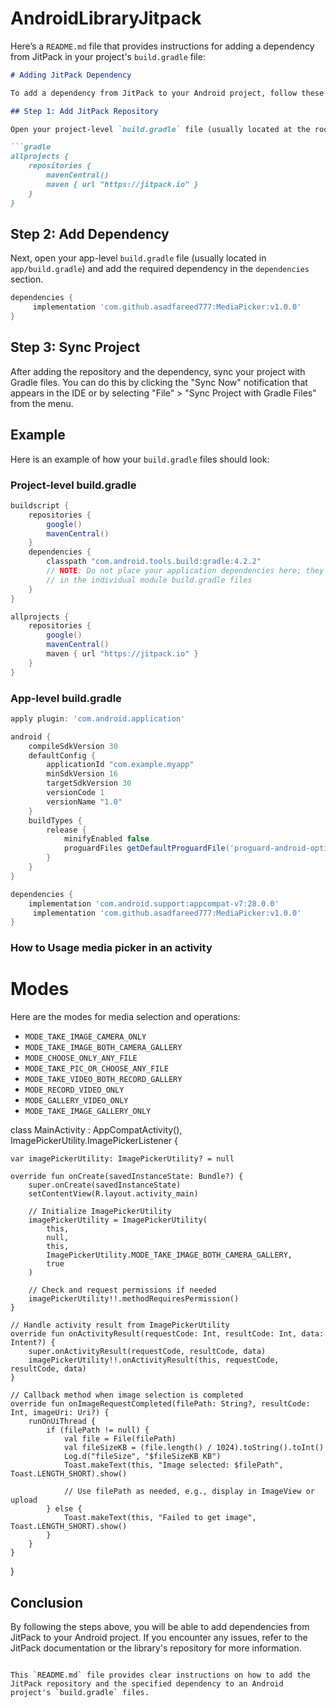# AndroidLibraryJitpack

Here’s a `README.md` file that provides instructions for adding a dependency from JitPack in your project's `build.gradle` file:

```markdown
# Adding JitPack Dependency

To add a dependency from JitPack to your Android project, follow these steps:

## Step 1: Add JitPack Repository

Open your project-level `build.gradle` file (usually located at the root of your project) and add the JitPack repository to the `repositories` section.

```gradle
allprojects {
    repositories {
        mavenCentral()
        maven { url "https://jitpack.io" }
    }
}
```

## Step 2: Add Dependency

Next, open your app-level `build.gradle` file (usually located in `app/build.gradle`) and add the required dependency in the `dependencies` section.

```gradle
dependencies {
     implementation 'com.github.asadfareed777:MediaPicker:v1.0.0'
}
```

## Step 3: Sync Project

After adding the repository and the dependency, sync your project with Gradle files. You can do this by clicking the "Sync Now" notification that appears in the IDE or by selecting "File" > "Sync Project with Gradle Files" from the menu.

## Example

Here is an example of how your `build.gradle` files should look:

### Project-level build.gradle

```gradle
buildscript {
    repositories {
        google()
        mavenCentral()
    }
    dependencies {
        classpath "com.android.tools.build:gradle:4.2.2"
        // NOTE: Do not place your application dependencies here; they belong
        // in the individual module build.gradle files
    }
}

allprojects {
    repositories {
        google()
        mavenCentral()
        maven { url "https://jitpack.io" }
    }
}
```

### App-level build.gradle

```gradle
apply plugin: 'com.android.application'

android {
    compileSdkVersion 30
    defaultConfig {
        applicationId "com.example.myapp"
        minSdkVersion 16
        targetSdkVersion 30
        versionCode 1
        versionName "1.0"
    }
    buildTypes {
        release {
            minifyEnabled false
            proguardFiles getDefaultProguardFile('proguard-android-optimize.txt'), 'proguard-rules.pro'
        }
    }
}

dependencies {
    implementation 'com.android.support:appcompat-v7:28.0.0'
     implementation 'com.github.asadfareed777:MediaPicker:v1.0.0'
}
```

### How to Usage media picker in an activity

# Modes

Here are the modes for media selection and operations:

- `MODE_TAKE_IMAGE_CAMERA_ONLY`
- `MODE_TAKE_IMAGE_BOTH_CAMERA_GALLERY`
- `MODE_CHOOSE_ONLY_ANY_FILE`
- `MODE_TAKE_PIC_OR_CHOOSE_ANY_FILE`
- `MODE_TAKE_VIDEO_BOTH_RECORD_GALLERY`
- `MODE_RECORD_VIDEO_ONLY`
- `MODE_GALLERY_VIDEO_ONLY`
- `MODE_TAKE_IMAGE_GALLERY_ONLY`


class MainActivity : AppCompatActivity(), ImagePickerUtility.ImagePickerListener {

    var imagePickerUtility: ImagePickerUtility? = null

    override fun onCreate(savedInstanceState: Bundle?) {
        super.onCreate(savedInstanceState)
        setContentView(R.layout.activity_main)

        // Initialize ImagePickerUtility
        imagePickerUtility = ImagePickerUtility(
            this,
            null,
            this,
            ImagePickerUtility.MODE_TAKE_IMAGE_BOTH_CAMERA_GALLERY,
            true
        )

        // Check and request permissions if needed
        imagePickerUtility!!.methodRequiresPermission()
    }

    // Handle activity result from ImagePickerUtility
    override fun onActivityResult(requestCode: Int, resultCode: Int, data: Intent?) {
        super.onActivityResult(requestCode, resultCode, data)
        imagePickerUtility!!.onActivityResult(this, requestCode, resultCode, data)
    }

    // Callback method when image selection is completed
    override fun onImageRequestCompleted(filePath: String?, resultCode: Int, imageUri: Uri?) {
        runOnUiThread {
            if (filePath != null) {
                val file = File(filePath)
                val fileSizeKB = (file.length() / 1024).toString().toInt()
                Log.d("fileSize", "$fileSizeKB KB")
                Toast.makeText(this, "Image selected: $filePath", Toast.LENGTH_SHORT).show()

                // Use filePath as needed, e.g., display in ImageView or upload
            } else {
                Toast.makeText(this, "Failed to get image", Toast.LENGTH_SHORT).show()
            }
        }
    }
}



## Conclusion

By following the steps above, you will be able to add dependencies from JitPack to your Android project. If you encounter any issues, refer to the JitPack documentation or the library's repository for more information.
```

This `README.md` file provides clear instructions on how to add the JitPack repository and the specified dependency to an Android project's `build.gradle` files.